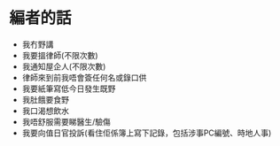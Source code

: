 # 編者的話

* 我冇野講
* 我要搵律師(不限次數)
* 我通知屋企人(不限次數)
* 律師來到前我唔會簽任何名或錄口供
* 我要紙筆寫低今日發生既野
* 我肚餓要食野
* 我口渴想飲水
* 我唔舒服需要睇醫生/驗傷
* 我要向值日官投訴(看住佢係簿上寫下記錄，包括涉事PC編號、時地人事)
